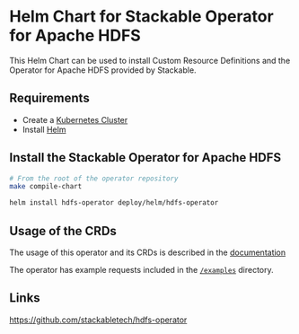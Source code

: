 # Helm Chart for Stackable Operator for Apache HDFS

This Helm Chart can be used to install Custom Resource Definitions and the Operator for Apache HDFS provided by Stackable.


## Requirements

- Create a [Kubernetes Cluster](../Readme.md)
- Install [Helm](https://helm.sh/docs/intro/install/)


## Install the Stackable Operator for Apache HDFS

```bash
# From the root of the operator repository
make compile-chart

helm install hdfs-operator deploy/helm/hdfs-operator
```


## Usage of the CRDs

The usage of this operator and its CRDs is described in the [documentation](https://docs.stackable.tech/hdfs/index.html)

The operator has example requests included in the [`/examples`](https://github.com/stackabletech/hdfs/operator/tree/main/examples) directory.

## Links

https://github.com/stackabletech/hdfs-operator


